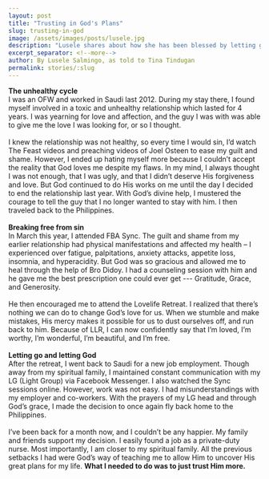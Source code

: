 ```yaml
---
layout: post
title: "Trusting in God's Plans"
slug: trusting-in-god
image: /assets/images/posts/lusele.jpg
description: "Lusele shares about how she has been blessed by letting go and letting God."
excerpt_separator: <!--more-->
author: By Lusele Salmingo, as told to Tina Tindugan
permalink: stories/:slug
---
```

<b>The unhealthy cycle</b><br>
I was an OFW and worked in Saudi last 2012. During my stay there, I found myself involved in a toxic and unhealthy relationship which lasted for 4 years. I was yearning for love and affection, and the guy I was with was able to give me the love I was looking for, or so I thought.<!--more-->
<br><br>
I knew the relationship was not healthy, so every time I would sin, I’d watch The Feast videos and preaching videos of Joel Osteen to ease my guilt and shame. However, I ended up hating myself more because I couldn’t accept the reality that God loves me despite my flaws. In my mind, I always thought I was not enough, that I was ugly, and that I didn’t deserve His forgiveness and love. But God continued to do His works on me until the day I decided to end the relationship last year. With God’s divine help, I mustered the courage to tell the guy that I no longer wanted to stay with him. I then traveled back to the Philippines.
<br><br>
<b>Breaking free from sin</b><br>
In March this year, I attended FBA Sync. The guilt and shame from my earlier relationship had physical manifestations and affected my health – I experienced over fatigue, palpitations, anxiety attacks, appetite loss, insomnia, and hyperacidity. But God was so gracious and allowed me to heal through the help of Bro Didoy. I had a counseling session with him and he gave me the best prescription one could ever get --- Gratitude, Grace, and Generosity.
<br><br>
He then encouraged me to attend the Lovelife Retreat. I realized that there’s nothing we can do to change God’s love for us. When we stumble and make mistakes, His mercy makes it possible for us to dust ourselves off, and run back to him. Because of LLR, I can now confidently say that I’m loved, I’m worthy, I’m wonderful, I’m beautiful, and I’m free.
<br><br>
<b>Letting go and letting God</b><br>
After the retreat, I went back to Saudi for a new job employment. Though away from my spiritual family, I maintained constant communication with my LG (Light Group) via Facebook Messenger. I also watched the Sync sessions online. However, work was not easy. I had misunderstandings with my employer and co-workers. With the prayers of my LG head and through God’s grace, I made the decision to once again fly back home to the Philippines.
<br><br>
I’ve been back for a month now, and I couldn’t be any happier. My family and friends support my decision. I easily found a job as a private-duty nurse. Most importantly, I am closer to my spiritual family. All the previous setbacks I had were God’s way of teaching me to allow Him to uncover His great plans for my life. <b>What I needed to do was to just trust Him more.</b>

